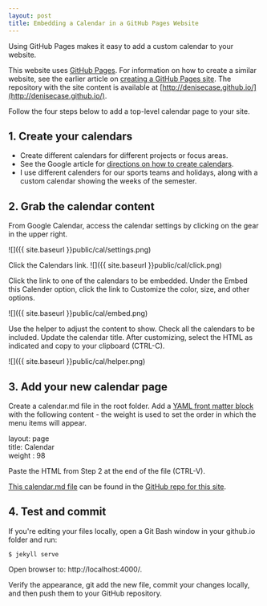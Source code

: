 ```yaml
---
layout: post
title: Embedding a Calendar in a GitHub Pages Website
---
```


<p class="message">
   Using GitHub Pages makes it easy to add a custom calendar to your website.
</p>

This website uses [GitHub Pages](https://pages.github.com/). For information on how to create a similar website, see the earlier article on [creating a GitHub Pages site]({{site.baseurl}}posts/2015-06-26-new-site.md). 
The repository with the site content is available at [http://denisecase.github.io/](http://denisecase.github.io/).

Follow the four steps below to add a top-level calendar page to your site.

## 1. Create your calendars

* Create different calendars for different projects or focus areas.
* See the Google article for [directions on how to create calendars](https://support.google.com/calendar/answer/37095?hl=en).
* I use different calenders for our sports teams and holidays, along with a custom calendar showing the weeks of the semester.


## 2. Grab the calendar content

From Google Calendar, access the calendar settings by clicking on the gear in the upper right. 

![]({{ site.baseurl }}public/cal/settings.png)

Click the Calendars link.
![]({{ site.baseurl }}public/cal/click.png)

Click the link to one of the calendars to be embedded. Under the Embed this Calender option, click the link to Customize the color, size, and other options.

![]({{ site.baseurl }}public/cal/embed.png)

Use the helper to adjust the content to show. Check all the calendars to be included. Update the calendar title. After customizing, select the HTML as indicated and copy to your clipboard (CTRL-C).

![]({{ site.baseurl }}public/cal/helper.png)

## 3. Add your new calendar page

Create a calendar.md file in the root folder. Add a [YAML front matter block](http://jekyllrb.com/docs/frontmatter/) with the following content - the weight is used to set the order in which the menu items will appear.  
 

layout: page  
title: Calendar  
weight : 98  


Paste the HTML from Step 2 at the end of the file (CTRL-V).  

[This calendar.md file](https://raw.githubusercontent.com/denisecase/denisecase.github.io/master/calendar.md) can be found in the [GitHub repo for this site](https://github.com/denisecase/denisecase.github.io).

## 4. Test and commit

  If you're editing your files locally, open a Git Bash window in your github.io folder and run:  
  
  `$ jekyll serve `

Open browser to: http://localhost:4000/.

Verify the appearance, git add the new file, commit your changes locally, and then push them to your GitHub repository.






